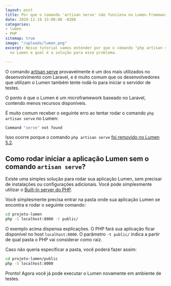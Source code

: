 ```yaml
---
layout: post
title: Por que o comando 'artisan serve' não funciona no Lumen Framework?
date: 2020-11-18 15:00:00 -0200
categories:
- lumen
- PHP
sitemap: true
image: "/uploads/lumen.png"
excerpt: Nesse tutorial vamos entender por que o comando "php artisan serve" não funciona
  no Lumen e qual é a solução para esse problema.

---
```

O comando [artisan serve](blog/2019/08/17/truques-com-o-comando-php-artisan-serve) provavelmente é um dos mais utilizados no desenvolvimento com Laravel, e é muito comum que os desenvolvedores que utilizam o Lumen também tente rodá-lo para iniciar o servidor de testes.

O ponto é que o Lumen é um microframework baseado no Laravel, contendo menos recursos disponíveis.

É muito comum receber o seguinte erro ao tentar rodar o comando `php artisan serve` no Lumen:

```bash
Command "serve" not found
```

Isso ocorre porque o comando `php artisan serve` [foi removido no Lumen 5.2](https://stackoverflow.com/questions/34692894/why-has-the-artisan-serve-command-been-removed-from-lumen-5-2).

## Como rodar iniciar a aplicação Lumen sem o comando `artisan serve`?

Existe uma simples solução para rodar sua aplicação Lumen, sem precisar de instalações ou configurações adicionais. Você pode simplesmente utilizar o [Built-In server do PHP](https://www.php.net/manual/pt_BR/features.commandline.webserver.php).

Você simplesmente precisa entrar na pasta onde sua aplicação Lumen se encontra e rodar o seguinte comando:

```bash
cd projeto-lumen
php -S localhost:8000 -t public/
```

O exemplo acima dispensa explicações. O PHP fará sua aplicação ficar disponível no host `localhost:8000`.  O parâmetro `-t public/` indica a partir de qual pasta o PHP vai considerar como raiz.

Caso não queria especificar a pasta, você poderá fazer assim:

```bash
cd projeto-lumen/public
php -S localhost:8000
```

Pronto! Agora você já pode executar o Lumen novamente em ambiente de testes.